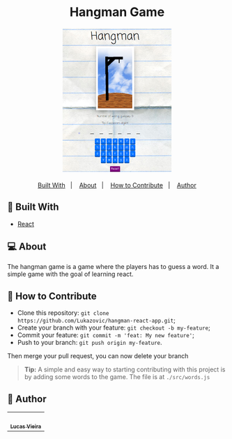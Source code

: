 <h1 align="center">Hangman Game</h1>
<h4 align="center">
  <img src="./public/assets/images/Hangman-Screenshot.png" width="250px" /><br>
</h4>

<p align="center">
  <a href="#rocket-built-with">Built With</a>&nbsp;&nbsp;&nbsp;|&nbsp;&nbsp;&nbsp;
  <a href="#-about">About</a>&nbsp;&nbsp;&nbsp;|&nbsp;&nbsp;&nbsp;
  <a href="#-how-to-contribute">How to Contribute</a>&nbsp;&nbsp;&nbsp;|&nbsp;&nbsp;&nbsp;
  <a href="#pencil-author">Author</a>
</p>

## :rocket: Built With

- [React](https://reactjs.org)

## 💻 About

The hangman game is a game where the players has to guess a word. It a simple game with the goal of learning react.

## 🤔 How to Contribute

- Clone this repository: `git clone https://github.com/Lukazovic/hangman-react-app.git`;
- Create your branch with your feature: `git checkout -b my-feature`;
- Commit your feature: `git commit -m 'feat: My new feature'`;
- Push to your branch: `git push origin my-feature`.

Then merge your pull request, you can now delete your branch

> **Tip:** A simple and easy way to starting contributing with this project is by adding some words to the game. The file is at `./src/words.js`

## :pencil: Author

<table>
  <tr>
    <td align="center"><a href="https://github.com/Lukazovic"><img src="https://avatars0.githubusercontent.com/u/54550926?s=460&u=cdeeac652ce0597a986fbdcff6e249ad27a1f1da&v=4" width="100px;" alt=""/><br /><sub><b>Lucas Vieira</b></sub></a><br /></td>
  <tr>
</table>
